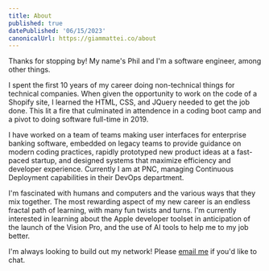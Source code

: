 ```yaml
---
title: About
published: true
datePublished: '06/15/2023'
canonicalUrl: https://giammattei.co/about
---
```


Thanks for stopping by!  My name's Phil and I'm a software engineer, among other things.

I spent the first 10 years of my career doing non-technical things for technical companies.  When given the opportunity to work on the code of a Shopify site, I learned the HTML, CSS, and JQuery needed to get the job done.  This lit a fire that culminated in attendence in a coding boot camp and a pivot to doing software full-time in 2019.

I have worked on a team of teams making user interfaces for enterprise banking software, embedded on legacy teams to provide guidance on modern coding practices, rapidly prototyped new product ideas at a fast-paced startup, and designed systems that maximize efficiency and developer experience.  Currently I am at PNC, managing Continuous Deployment capabilities in their DevOps department.

I'm fascinated with humans and computers and the various ways that they mix together.  The most rewarding aspect of my new career is an endless fractal path of learning, with many fun twists and turns.  I'm currently interested in learning about the Apple developer toolset in anticipation of the launch of the Vision Pro, and the use of AI tools to help me to my job better.

I'm always looking to build out my network!  Please [email me](mailto:phil@giammattei.co) if you'd like to chat.